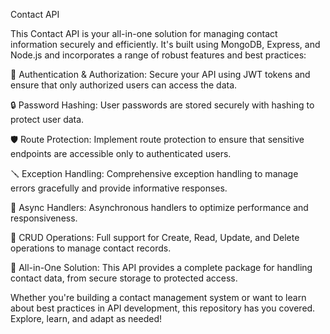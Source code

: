 Contact API

This Contact API is your all-in-one solution for managing contact information securely and efficiently. It's built using MongoDB, Express, and Node.js and incorporates a range of robust features and best practices:

🔐 Authentication & Authorization: Secure your API using JWT tokens and ensure that only authorized users can access the data.

🔒 Password Hashing: User passwords are stored securely with hashing to protect user data.

🛡️ Route Protection: Implement route protection to ensure that sensitive endpoints are accessible only to authenticated users.

🪛 Exception Handling: Comprehensive exception handling to manage errors gracefully and provide informative responses.

🔁 Async Handlers: Asynchronous handlers to optimize performance and responsiveness.

📝 CRUD Operations: Full support for Create, Read, Update, and Delete operations to manage contact records.

🌟 All-in-One Solution: This API provides a complete package for handling contact data, from secure storage to protected access.

Whether you're building a contact management system or want to learn about best practices in API development, this repository has you covered. Explore, learn, and adapt as needed!
